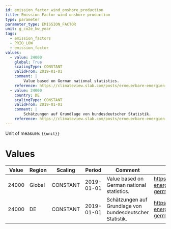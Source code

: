 ```yaml
---
id: emission_factor_wind_onshore_production
title: Emission Factor wind onshore production
type: parameter
parameter_type: EMISSION_FACTOR
unit: g_co2e_kw_year
tags:
  - emission_factors
  - PRIO_LOW
  - emission_factor
values:
  - value: 24000
    global: True
    scalingType: CONSTANT
    validFrom: 2019-01-01
    comment: |
        Value based on German national statistics.
    reference: https://climateview.slab.com/posts/erneuerbare-energien-deutschland-renewable-energy-germany-jencznun#hzami-wind-power
  - value: 24000
    country: DE
    scalingType: CONSTANT
    validFrom: 2019-01-01
    comment: |
        Schätzungen auf Grundlage von bundesdeutscher Statistik.
    reference: https://climateview.slab.com/posts/erneuerbare-energien-deutschland-renewable-energy-germany-jencznun#hrszh-windenergie
---
```



Unit of measure: `{{unit}}`


# Values


| Value | Region | Scaling | Period | Comment | Reference |
|-------|--------|---------|--------|---------|-----------|
| 24000 | Global | CONSTANT | 2019-01-01 | Value based on German national statistics. | https://climateview.slab.com/posts/erneuerbare-energien-deutschland-renewable-energy-germany-jencznun#hzami-wind-power |
| 24000 | DE | CONSTANT | 2019-01-01 | Schätzungen auf Grundlage von bundesdeutscher Statistik. | https://climateview.slab.com/posts/erneuerbare-energien-deutschland-renewable-energy-germany-jencznun#hrszh-windenergie |


